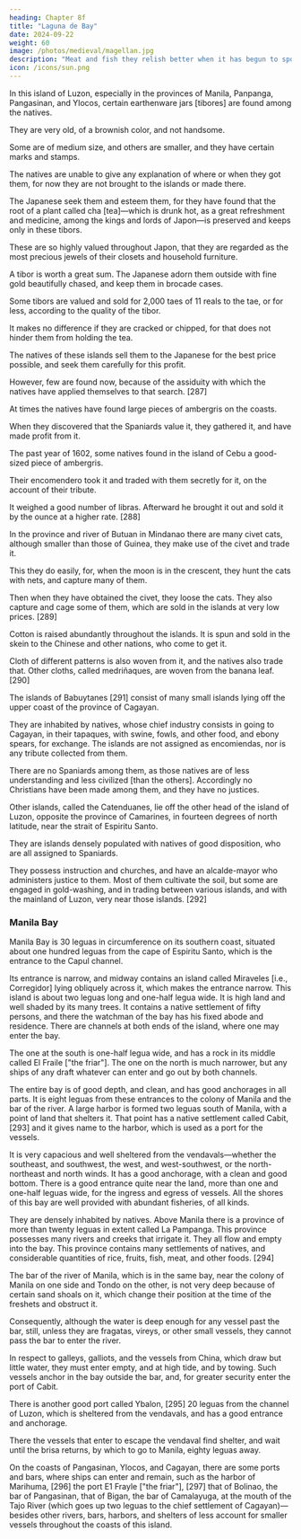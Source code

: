 ```yaml
---
heading: Chapter 8f
title: "Laguna de Bay"
date: 2024-09-22
weight: 60
image: /photos/medieval/magellan.jpg
description: "Meat and fish they relish better when it has begun to spoil and when it stinks"
icon: /icons/sun.png
---
```



In this island of Luzon, especially in the provinces of Manila, Panpanga, Pangasinan, and Ylocos, certain earthenware jars [tibores] are found among the natives. 

They are very old, of a brownish color, and not handsome. 

Some are of medium size, and others are smaller, and they have certain marks and stamps. 

The natives are unable to give any explanation of where or when they got them, for now they are not brought to the islands or made there.

The Japanese seek them and esteem them, for they have found that the root of a plant called cha [tea]—which is drunk hot, as a great refreshment and medicine, among the kings and lords of Japon—is preserved and keeps only in these tibors.

These are so highly valued throughout Japon, that they are regarded as the most precious jewels of their closets and household furniture.

A tibor is worth a great sum. The Japanese adorn them outside with fine gold beautifully chased, and keep them in brocade cases.

Some tibors are valued and sold for 2,000 taes of 11 reals to the tae, or for less, according to the quality of the tibor.

It makes no difference if they are cracked or chipped, for that does not hinder them from holding the tea.

The natives of these islands sell them to the Japanese for the best price possible, and seek them carefully for this profit.

However, few are found now, because of the assiduity with which the natives have applied themselves to that search. [287]

At times the natives have found large pieces of ambergris on the coasts.

When they discovered that the Spaniards value it, they gathered it, and have made profit from it. 

The past year of 1602, some natives found in the island of Cebu a good-sized piece of ambergris.

Their encomendero took it and traded with them secretly for it, on the account of their tribute.

It weighed a good number of libras. Afterward he brought it out and sold it by the ounce at a higher rate. [288]

In the province and river of Butuan in Mindanao there are many civet cats, although smaller than those of Guinea, they make use of the civet and trade it.

<!-- —which is pacified and assigned to Spaniards, and is located in the island of Mindanao—the natives practice another industry, which is very useful. -->

This they do easily, for, when the moon is in the crescent, they hunt the cats with nets, and capture many of them. 

Then when they have obtained the civet, they loose the cats. They also capture and cage some of them, which are sold in the islands at very low prices. [289]


Cotton is raised abundantly throughout the islands. It is spun and sold in the skein to the Chinese and other nations, who come to get it. 

Cloth of different patterns is also woven from it, and the natives also trade that. Other cloths, called medriñaques, are woven from the banana leaf. [290]

The islands of Babuytanes [291] consist of many small islands lying off the upper coast of the province of Cagayan. 

They are inhabited by natives, whose chief industry consists in going to Cagayan, in their tapaques, with swine, fowls, and other food, and ebony spears, for exchange. The islands are not assigned as encomiendas, nor is any tribute collected from them.

There are no Spaniards among them, as those natives are of less understanding and less civilized [than the others]. Accordingly no Christians have been made among them, and they have no justices.

Other islands, called the Catenduanes, lie off the other head of the island of Luzon, opposite the province of Camarines, in fourteen degrees of north latitude, near the strait of Espiritu Santo. 

They are islands densely populated with natives of good disposition, who are all assigned to Spaniards. 

They possess instruction and churches, and have an alcalde-mayor who administers justice to them. Most of them cultivate the soil, but some are engaged in gold-washing, and in trading between various islands, and with the mainland of Luzon, very near those islands. [292]


### Manila Bay

Manila Bay is 30 leguas in circumference on its southern coast, situated about one hundred leguas from the cape of Espiritu Santo, which is the entrance to the Capul channel. 

Its entrance is narrow, and midway contains an island called Miraveles [i.e., Corregidor] lying obliquely across it, which makes the entrance narrow. This island is about two leguas long and one-half legua wide. It is high land and well shaded by its many trees. It contains a native settlement of fifty persons, and there the watchman of the bay has his fixed abode and residence. There are channels at both ends of the island, where one may enter the bay. 

The one at the south is one-half legua wide, and has a rock in its middle called El Fraile ["the friar"]. The one on the north is much narrower, but any ships of any draft whatever can enter and go out by both channels. 

The entire bay is of good depth, and clean, and has good anchorages in all parts. It is eight leguas from these entrances to the colony of Manila and the bar of the river. A large harbor is formed two leguas south of Manila, with a point of land that shelters it. That point has a native settlement called Cabit, [293] and it gives name to the harbor, which is used as a port for the vessels. 

It is very capacious and well sheltered from the vendavals—whether the southeast, and southwest, the west, and west-southwest, or the north-northeast and north winds. It has a good anchorage, with a clean and good bottom. There is a good entrance quite near the land, more than one and one-half leguas wide, for the ingress and egress of vessels. All the shores of this bay are well provided with abundant fisheries, of all kinds.

They are densely inhabited by natives. Above Manila there is a province of more than twenty leguas in extent called La Pampanga. This province possesses many rivers and creeks that irrigate it. They all flow and empty into the bay. This province contains many settlements of natives, and considerable quantities of rice, fruits, fish, meat, and other foods. [294]

The bar of the river of Manila, which is in the same bay, near the colony of Manila on one side and Tondo on the other, is not very deep because of certain sand shoals on it, which change their position at the time of the freshets and obstruct it. 

Consequently, although the water is deep enough for any vessel past the bar, still, unless they are fragatas, vireys, or other small vessels, they cannot pass the bar to enter the river.

In respect to galleys, galliots, and the vessels from China, which draw but little water, they must enter empty, and at high tide, and by towing. Such vessels anchor in the bay outside the bar, and, for greater security enter the port of Cabit.

There is another good port called Ybalon, [295] 20 leguas from the channel of Luzon, which is sheltered from the vendavals, and has a good entrance and anchorage. 

There the vessels that enter to escape the vendaval find shelter, and wait until the brisa returns, by which to go to Manila, eighty leguas away.

On the coasts of Pangasinan, Ylocos, and Cagayan, there are some ports and bars, where ships can enter and remain, such as the harbor of Marihuma, [296] the port E1 Frayle ["the friar"], [297] that of Bolinao, the bar of Pangasinan, that of Bigan, the bar of Camalayuga, at the mouth of the Tajo River (which goes up two leguas to the chief settlement of Cagayan)—besides other rivers, bars, harbors, and shelters of less account for smaller vessels throughout the coasts of this island.
